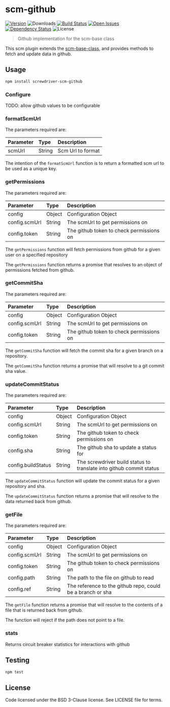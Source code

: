 # scm-github
[![Version][npm-image]][npm-url] ![Downloads][downloads-image] [![Build Status][wercker-image]][wercker-url] [![Open Issues][issues-image]][issues-url] [![Dependency Status][daviddm-image]][daviddm-url] ![License][license-image]

> Github implementation for the scm-base class

This scm plugin extends the [scm-base-class], and provides methods to fetch and update data in github.

## Usage

```bash
npm install screwdriver-scm-github
```

### Configure
TODO: allow github values to be configurable

### formatScmUrl
The parameters required are:

| Parameter        | Type  |  Description |
| :-------------   | :---- | :-------------|
| scmUrl        | String | Scm Url to format |

The intention of the `formatScmUrl` function is to return a formatted scm url to be used as a unique key.

### getPermissions
The parameters required are:

| Parameter        | Type  |  Description |
| :-------------   | :---- | :-------------|
| config        | Object | Configuration Object |
| config.scmUrl | String | The scmUrl to get permissions on |
| config.token | String | The github token to check permissions on |

The `getPermissions` function will fetch permissions from github for a given user on a specified repository

The `getPermissions` function returns a promise that resolves to an object of permissions fetched from github.

### getCommitSha
The parameters required are:

| Parameter        | Type  |  Description |
| :-------------   | :---- | :-------------|
| config        | Object | Configuration Object |
| config.scmUrl | String | The scmUrl to get permissions on |
| config.token | String | The github token to check permissions on |

The `getCommitSha` function will fetch the commit sha for a given branch on a repository.

The `getCommitSha` function returns a promise that will resolve to a git commit sha value.

### updateCommitStatus
The parameters required are:

| Parameter        | Type  |  Description |
| :-------------   | :---- | :-------------|
| config        | Object | Configuration Object |
| config.scmUrl | String | The scmUrl to get permissions on |
| config.token | String | The github token to check permissions on |
| config.sha | String | The github sha to update a status for |
| config.buildStatus | String | The screwdriver build status to translate into github commit status |

The `updateCommitStatus` function will update the commit status for a given repository and sha.

The `updateCommitStatus` function returns a promise that will resolve to the data returned back from github.

### getFile
The parameters required are:

| Parameter        | Type  |  Description |
| :-------------   | :---- | :-------------|
| config        | Object | Configuration Object |
| config.scmUrl | String | The scmUrl to get permissions on |
| config.token | String | The github token to check permissions on |
| config.path | String | The path to the file on github to read |
| config.ref | String | The reference to the github repo, could be a branch or sha |

The `getFile` function returns a promise that will resolve to the contents of a file that is returned back from github.

The function will reject if the path does not point to a file.

### stats
Returns circuit breaker statistics for interactions with github

## Testing

```bash
npm test
```

## License

Code licensed under the BSD 3-Clause license. See LICENSE file for terms.

[npm-image]: https://img.shields.io/npm/v/screwdriver-scm-github.svg
[npm-url]: https://npmjs.org/package/screwdriver-scm-github
[downloads-image]: https://img.shields.io/npm/dt/screwdriver-scm-github.svg
[license-image]: https://img.shields.io/npm/l/screwdriver-scm-github.svg
[issues-image]: https://img.shields.io/github/issues/screwdriver-cd/scm-github.svg
[issues-url]: https://github.com/screwdriver-cd/scm-github/issues
[wercker-image]: https://app.wercker.com/status/66233627336e0a0cac7999332a0a6d34
[wercker-url]: https://app.wercker.com/project/bykey/66233627336e0a0cac7999332a0a6d34
[daviddm-image]: https://david-dm.org/screwdriver-cd/scm-github.svg?theme=shields.io
[daviddm-url]: https://david-dm.org/screwdriver-cd/scm-github
[scm-base-class]: https://github.com/screwdriver-cd/scm-base
